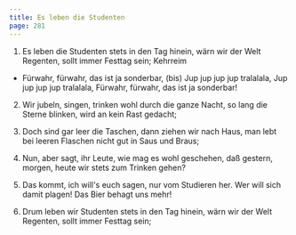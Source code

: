 ```yaml
---
title: Es leben die Studenten
page: 281
---  
```



1. Es leben die Studenten
stets in den Tag hinein,
wärn wir der Welt Regenten,
sollt immer Festtag sein;
Kehrreim


- Fürwahr, fürwahr, das ist ja sonderbar, (bis)
Jup jup jup jup tralalala,
Jup jup jup jup tralalala,
Fürwahr, fürwahr, das ist ja sonderbar!


2. Wir jubeln, singen, trinken
wohl durch die ganze Nacht,
so lang die Sterne blinken,
wird an kein Rast gedacht;


3. Doch sind gar leer die Taschen,
dann ziehen wir nach Haus,
man lebt bei leeren Flaschen
nicht gut in Saus und Braus;


4. Nun, aber sagt, ihr Leute,
wie mag es wohl geschehen,
daß gestern, morgen, heute
wir stets zum Trinken gehen?


5. Das kommt, ich will's euch sagen,
nur vom Studieren her.
Wer will sich damit plagen!
Das Bier behagt uns mehr!


6. Drum leben wir Studenten
stets in den Tag hinein,
wärn wir der Welt Regenten,
sollt immer Festtag sein;